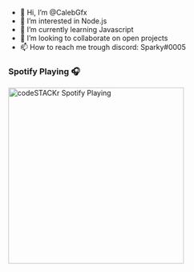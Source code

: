 - 👋 Hi, I’m @CalebGfx
- 👀 I’m interested in Node.js
- 🌱 I’m currently learning Javascript
- 💞️ I’m looking to collaborate on open projects
- 📫 How to reach me trough discord: Sparky#0005

### Spotify Playing 🎧

[<img src="https://now-playing-codestackr.vercel.app/api/spotify-playing" alt="codeSTACKr Spotify Playing" width="350" />](https://open.spotify.com/user/mhhywrk1xyep6nnpqbma893hb)

<!---
CalebGfx/CalebGfx is a ✨ special ✨ repository because its `README.md` (this file) appears on your GitHub profile.
You can click the Preview link to take a look at your changes.
--->
